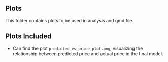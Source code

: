 ## Plots

This folder contains plots to be used in analysis and qmd file. 

## Plots Included
- Can find the plot `predicted_vs_price_plot.png`, visualizing the relationship between predicted price and actual price in the final model. 


